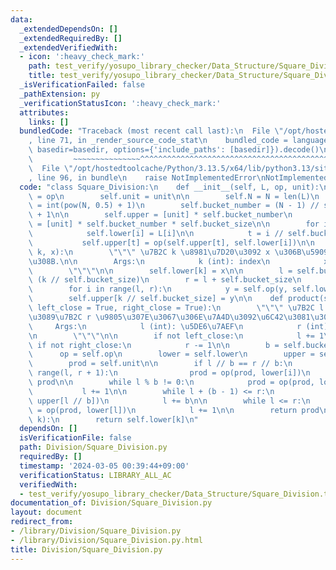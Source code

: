 ```yaml
---
data:
  _extendedDependsOn: []
  _extendedRequiredBy: []
  _extendedVerifiedWith:
  - icon: ':heavy_check_mark:'
    path: test_verify/yosupo_library_checker/Data_Structure/Square_Division.test.py
    title: test_verify/yosupo_library_checker/Data_Structure/Square_Division.test.py
  _isVerificationFailed: false
  _pathExtension: py
  _verificationStatusIcon: ':heavy_check_mark:'
  attributes:
    links: []
  bundledCode: "Traceback (most recent call last):\n  File \"/opt/hostedtoolcache/Python/3.13.5/x64/lib/python3.13/site-packages/onlinejudge_verify/documentation/build.py\"\
    , line 71, in _render_source_code_stat\n    bundled_code = language.bundle(stat.path,\
    \ basedir=basedir, options={'include_paths': [basedir]}).decode()\n          \
    \         ~~~~~~~~~~~~~~~^^^^^^^^^^^^^^^^^^^^^^^^^^^^^^^^^^^^^^^^^^^^^^^^^^^^^^^^^^^^^^^^^^\n\
    \  File \"/opt/hostedtoolcache/Python/3.13.5/x64/lib/python3.13/site-packages/onlinejudge_verify/languages/python.py\"\
    , line 96, in bundle\n    raise NotImplementedError\nNotImplementedError\n"
  code: "class Square_Division:\n    def __init__(self, L, op, unit):\n        self.op\
    \ = op\n        self.unit = unit\n\n        self.N = N = len(L)\n        self.bucket_size\
    \ = int(pow(N, 0.5) + 1)\n        self.bucket_number = (N - 1) // self.bucket_size\
    \ + 1\n\n        self.upper = [unit] * self.bucket_number\n        self.lower\
    \ = [unit] * self.bucket_number * self.bucket_size\n\n        for i in range(N):\n\
    \            self.lower[i] = L[i]\n\n            t = i // self.bucket_size\n \
    \           self.upper[t] = op(self.upper[t], self.lower[i])\n\n    def update(self,\
    \ k, x):\n        \"\"\" \u7B2C k \u8981\u7D20\u3092 x \u306B\u5909\u66F4\u3059\
    \u308B.\n\n        Args:\n            k (int): index\n            x : value\n\
    \        \"\"\"\n\n        self.lower[k] = x\n\n        l = self.bucket_size *\
    \ (k // self.bucket_size)\n        r = l + self.bucket_size\n        y = self.unit\n\
    \        for i in range(l, r):\n            y = self.op(y, self.lower[i])\n\n\
    \        self.upper[k // self.bucket_size] = y\n\n    def product(self, l, r,\
    \ left_close = True, right_close = True):\n        \"\"\" \u7B2C l \u9805\u304B\
    \u3089\u7B2C r \u9805\u307E\u3067\u306E\u7A4D\u3092\u6C42\u3081\u308B.\n\n   \
    \     Args:\n            l (int): \u5DE6\u7AEF\n            r (int): \u53F3\u7AEF\
    \n        \"\"\"\n\n        if not left_close:\n            l += 1\n\n       \
    \ if not right_close:\n            r -= 1\n\n        b = self.bucket_size\n  \
    \      op = self.op\n        lower = self.lower\n        upper = self.upper\n\
    \        prod = self.unit\n\n        if l // b == r // b:\n            for i in\
    \ range(l, r + 1):\n                prod = op(prod, lower[i])\n            return\
    \ prod\n\n        while l % b != 0:\n            prod = op(prod, lower[l])\n \
    \           l += 1\n\n        while l + (b - 1) <= r:\n            prod = op(prod,\
    \ upper[l // b])\n            l += b\n\n        while l <= r:\n            prod\
    \ = op(prod, lower[l])\n            l += 1\n\n        return prod\n\n    def __getitem__(self,\
    \ k):\n        return self.lower[k]\n"
  dependsOn: []
  isVerificationFile: false
  path: Division/Square_Division.py
  requiredBy: []
  timestamp: '2024-03-05 00:39:44+09:00'
  verificationStatus: LIBRARY_ALL_AC
  verifiedWith:
  - test_verify/yosupo_library_checker/Data_Structure/Square_Division.test.py
documentation_of: Division/Square_Division.py
layout: document
redirect_from:
- /library/Division/Square_Division.py
- /library/Division/Square_Division.py.html
title: Division/Square_Division.py
---
```

